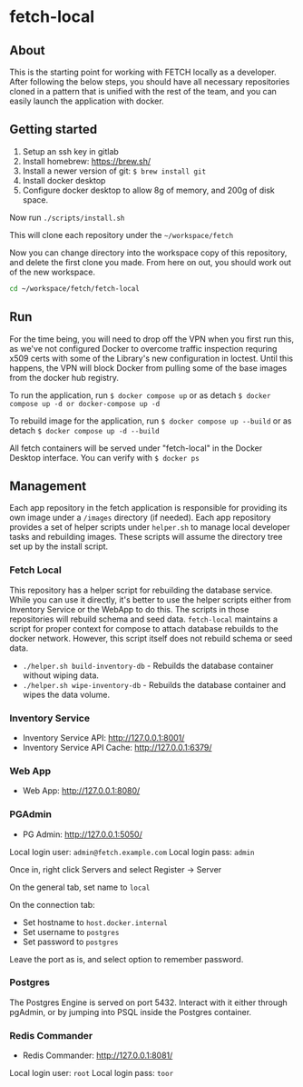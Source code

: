 # fetch-local

## About

This is the starting point for working with FETCH locally as a developer. After following the below steps, you should have all necessary repositories cloned in a pattern that is unified with the rest of the team, and you can easily launch the application with docker.

## Getting started

1. Setup an ssh key in gitlab
2. Install homebrew: https://brew.sh/
3. Install a newer version of git: `$ brew install git`
4. Install docker desktop
5. Configure docker desktop to allow 8g of memory, and 200g of disk space.

Now run `./scripts/install.sh`

This will clone each repository under the `~/workspace/fetch`

Now you can change directory into the workspace copy of this repository, and delete the first clone you made. From here on out, you should work out of the new workspace.

```sh
cd ~/workspace/fetch/fetch-local
```

## Run

For the time being, you will need to drop off the VPN when you first run this, as we've not configured Docker to overcome traffic inspection requring x509 certs with some of the Library's new configuration in loctest. Until this happens, the VPN will block Docker from pulling some of the base images from the docker hub registry.

To run the application, run `$ docker compose up` or as detach `$ docker compose up -d or docker-compose up -d`

To rebuild image for the application, run `$ docker compose up --build` or as detach `$ docker compose up -d --build`

All fetch containers will be served under "fetch-local" in the Docker Desktop interface. You can verify with `$ docker ps`

## Management

Each app repository in the fetch application is responsible for providing its own image under a `/images` directory (if needed). Each app repository provides a set of helper scripts under `helper.sh` to manage local developer tasks and rebuilding images. These scripts will assume the directory tree set up by the install script.

### Fetch Local
This repository has a helper script for rebuilding the database service. While you can use it directly, it's better to use the helper scripts either from Inventory Service or the WebApp to do this. The scripts in those repositories will rebuild schema and seed data. `fetch-local` maintains a script for proper context for compose to attach database rebuilds to the docker network. However, this script itself does not rebuild schema or seed data.

* `./helper.sh build-inventory-db` - Rebuilds the database container without wiping data.
* `./helper.sh wipe-inventory-db` - Rebuilds the database container and wipes the data volume.

### Inventory Service

* Inventory Service API: 		http://127.0.0.1:8001/
* Inventory Service API Cache: 	http://127.0.0.1:6379/

### Web App
* Web App:                      http://127.0.0.1:8080/

### PGAdmin

* PG Admin:						http://127.0.0.1:5050/

Local login user: `admin@fetch.example.com`
Local login pass: `admin`

Once in, right click Servers and select Register -> Server

On the general tab, set name to `local`

On the connection tab:
 - Set hostname to `host.docker.internal`
 - Set username to `postgres`
 - Set password to `postgres`

Leave the port as is, and select option to remember password.

### Postgres

The Postgres Engine is served on port 5432. Interact with it either through pgAdmin, or by jumping into PSQL inside the Postgres container.

### Redis Commander

* Redis Commander: 	http://127.0.0.1:8081/

Local login user: `root`
Local login pass: `toor`
